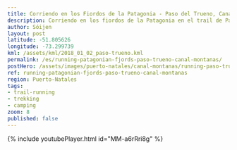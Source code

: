 ```yaml
---
title: Corriendo en los Fiordos de la Patagonia - Paso del Trueno, Canal de las Montañas
description: Corriendo en los fiordos de la Patagonia en el trail de Paso del Trueno junto a nuestros amigos de Patagonian Fjord Expeditions.
author: Sóijen
layout: post
latitude: -51.805626
longitude: -73.299739
kml: /assets/kml/2018_01_02_paso-trueno.kml
permalink: /es/running-patagonian-fjords-paso-trueno-canal-montanas/
postHero: /assets/images/puerto-natales/canal-montanas/running-paso-trueno.jpg
ref: running-patagonian-fjords-paso-trueno-canal-montanas
region: Puerto-Natales
tags:
- trail-running
- trekking
- camping
zoom: 8
published: false
---
```

{% include youtubePlayer.html id="MM-a6rRri8g" %}
